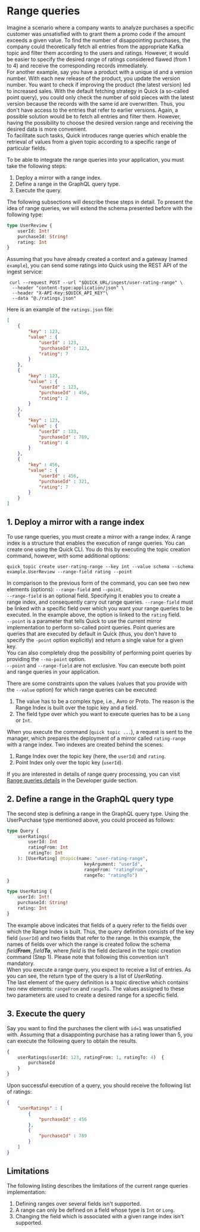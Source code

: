 # Range queries

Imagine a scenario where a company wants to analyze purchases a specific customer was unsatisfied with to grant them 
a promo code if the amount exceeds a given value.
To find the number of disappointing purchases, the company could theoretically fetch all entries from the 
appropriate Kafka topic and filter them according to the users and ratings.
However, it would be easier to specify the desired range of ratings considered flawed (from 1 to 4) and receive the 
corresponding records immediately.  
For another example, say you have a product with a unique id and a version number.
With each new release of the product, you update the version number.
You want to check if improving the product (the latest version) led to increased sales.
With the default fetching strategy in Quick (a so-called point query), you could only check the number of sold 
pieces with the latest version because the records with the same id are overwritten.
Thus, you don't have access to the entries that refer to earlier versions.
Again, a possible solution would be to fetch all entries and filter them.
However, having the possibility to choose the desired version range and receiving the desired data is more convenient.  
To facilitate such tasks, Quick introduces range queries which enable the retrieval of values from a given topic 
according to a specific range of particular fields.

To be able to integrate the range queries into your application, you must take the following steps:
1. Deploy a mirror with a range index.
2. Define a range in the GraphQL query type.
3. Execute the query.

The following subsections will describe these steps in detail.
To present the idea of range queries, we will extend the schema presented before with the following type:
```graphql title="schema.gql"
type UserReview {
    userId: Int!
    purchaseId: String!
    rating: Int
}
```
Assuming that you have already created a context and a gateway (named `example`), you can send some ratings into 
Quick using the REST API
of the ingest service:
```shell
 curl --request POST --url "$QUICK_URL/ingest/user-rating-range" \
  --header "content-type:application/json" \
  --header "X-API-Key:$QUICK_API_KEY"\
  --data "@./ratings.json"
```
Here is an example of the `ratings.json` file:
```json title="ratings.json"
[
    {
        "key" : 123,
        "value" : {
            "userId" : 123,
            "purchaseId" : 123,
            "rating": 7
        }
    },
    {
        "key" : 123,
        "value" : {
            "userId" : 123,
            "purchaseId" : 456,
            "rating": 2
        }
    },
    {
        "key" : 123,
        "value" : {
            "userId" : 123,
            "purchaseId" : 789,
            "rating": 4
        }
    },
    {
        "key" : 456,
        "value" : {
            "userId" : 456,
            "purchaseId" : 321,
            "rating": 7
        }
    }
]
```
## 1. Deploy a mirror with a range index

To use range queries, you must create a mirror with a range index.
A range index is a structure that enables the execution of range queries.
You can create one using the Quick CLI. You do this by executing the topic creation command, however, with some 
additional options:
```
quick topic create user-rating-range --key int --value schema --schema example.UserReview --range-field rating --point
```
In comparison to the previous form of the command, you can see two new elements (options): `--range-field`
and `--point`.  
`--range-field` is an optional field.
Specifying it enables you to create a range index, and consequently carry out range queries. 
`--range-field` must be linked with a specific field over which you want your range queries to be executed. In the 
example above, the option is linked to the `rating` field.  
`--point` is a parameter that tells Quick to use the current mirror implementation to perform so-called point 
queries. Point queries are queries that are executed by default in Quick (thus, you don't have to specify the 
`-point` option explicitly) and return a single value for a given key.  
You can also completely drop the possibility of performing point queries by providing the `--no-point` option.  
`--point` and `--range-field` are not exclusive.
You can execute both point and range queries in your application.

There are some constraints upon the values (values that you provide with the `--value` option) for which range 
queries can be executed:
1. The value has to be a complex type, i.e., Avro or Proto. The reason is the Range Index is built over the topic 
   key and a field.
2. The field type over which you want to execute queries has to be a `Long` or `Int`.

When you execute the command (`quick topic ...`), a request is sent to the manager, which prepares
the deployment of a mirror called `rating-range` with a range index.
Two indexes are created behind the scenes:
1. Range Index over the topic key (here, the `userId`) and `rating`.
2. Point Index only over the topic key (`userId`).

If you are interested in details of range query processing,
you can visit [Range queries details](https://bakdata.github.io/quick/0.7/developer/range-queries-details/)
in the Developer guide section.

## 2. Define a range in the GraphQL query type

The second step is defining a range in the GraphQL query type. Using the UserPurchase type mentioned above, you 
could proceed as follows:

```graphql
type Query {
    userRatings(
        userId: Int
        ratingFrom: Int
        ratingTo: Int
    ): [UserRating] @topic(name: "user-rating-range", 
                             keyArgument: "userId", 
                             rangeFrom: "ratingFrom", 
                             rangeTo: "ratingTo")
}

type UserRating {
    userId: Int!
    purchaseId: String!
    rating: Int
}
``` 
The example above indicates that fields of a query refer to the fields over which the Range Index is built.
Thus, the query definition consists of the key field (`userId`) and two fields that refer to the range.
In this example, the names of fields over which the range is created follow the schema _field**From**_, _field**To**_, 
where _field_ is the field declared in the topic creation command (Step 1).
Please note that following this convention isn't mandatory.  
When you execute a range query, you expect to receive a list of entries.
As you can see, the return type of the 
query is a list of _UserRating_.  
The last element of the query definition is a topic directive which contains two new elements: `rangeFrom` and 
`rangeTo`.
The values assigned to these two parameters are used to create a desired range for a specific field.

## 3. Execute the query

Say you want to find the purchases the client with `id=1` was unsatisfied with.
Assuming that a disappointing purchase has a rating lower than 5, you can execute the following query to obtain the 
results.
```graphql
{
    userRatings(userId: 123, ratingFrom: 1, ratingTo: 4)  {
        purchaseId
    }
}
```
Upon successful execution of a query, you should receive the following list of ratings:
```json
{
    "userRatings" : [
        {
            "purchaseId" : 456
        },
        {
            "purchaseId" : 789
        }
    ]
}
```
## Limitations

The following listing describes the limitations of the current range queries implementation:

1. Defining ranges over several fields isn't supported. 
2. A range can only be defined on a field whose type is `Int` or `Long`.
3. Changing the field which is associated with a given range index isn't supported.
